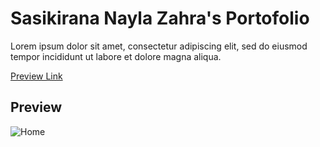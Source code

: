# Sasikirana Nayla Zahra's Portofolio
Lorem ipsum dolor sit amet, consectetur adipiscing elit, sed do eiusmod tempor incididunt ut labore et dolore magna aliqua.

[Preview Link]([https://github.com/sasikiranana/personal-portofolio-website.git])

## Preview

![Home](http://127.0.0.1:5500/hao.png)
